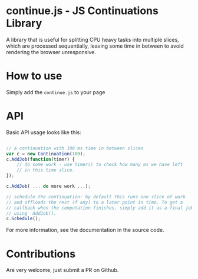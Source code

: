 continue.js - JS Continuations Library
================================================

A library that is useful for splitting CPU heavy tasks into multiple slices, which are processed sequentially, leaving some time in between to avoid rendering the browser unresponsive.

How to use
====

Simply add the `continue.js` to your page

API
====

Basic API usage looks like this:
```javascript

// a continuation with 100 ms time in between slices
var c = new Continuation(100);
c.AddJob(function(timer) {
    // do some work - use timer() to check how many ms we have left 
    // in this time slice.
});

c.AddJob( ... do more work ...);

// schedule the continuation: by default this runs one slice of work 
// and offloads the rest (f any) to a later point in time. To get a 
// callback when the computation finishes, simply add it as a final job
// using  AddJob().
c.Schedule();
```
For more information, see the documentation in the source code.

Contributions
====

Are very welcome, just submit a PR on Github.
